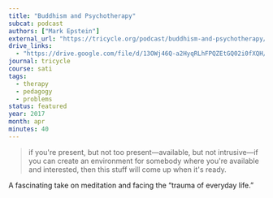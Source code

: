 ```yaml
---
title: "Buddhism and Psychotherapy"
subcat: podcast
authors: ["Mark Epstein"]
external_url: "https://tricycle.org/podcast/buddhism-and-psychotherapy/"
drive_links:
  - "https://drive.google.com/file/d/13OWj46Q-a2HyqRLhFPQZEtGQ02i0fXQH/view?usp=drivesdk"
journal: tricycle
course: sati
tags:
  - therapy
  - pedagogy
  - problems
status: featured
year: 2017
month: apr
minutes: 40
---
```


> if you're present, but not too present—available, but not intrusive—if you can create an environment for somebody where you're available and interested, then this stuff will come up when it's ready.

A fascinating take on meditation and facing the “trauma of everyday life.”

